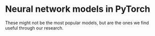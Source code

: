 # Neural network models in PyTorch
These might not be the most popular models, but are the ones we find useful through our research.
